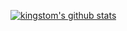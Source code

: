 <!-- List Of Websites-->
[blog]: https://k1ngst0m.github.io
[Aphrodite]: https://github.com/k1ngst0m/Aphrodite
[reddit]: https://www.reddit.com/user/npchitman
[github]: https://www.github.com/k1ngst0m
[gmail]: mailto:kingstom.chen@gmail.com

[![kingstom's github stats](https://github-readme-stats-eight-theta.vercel.app/api?username=k1ngst0m&theme=buefy&show_icons=true&hide_title=true&include_all_commits=true&hide_border=true&title_color=4F8CC9)](https://github.com/k1ngst0m)
